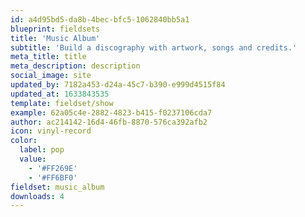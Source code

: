 ```yaml
---
id: a4d95bd5-da8b-4bec-bfc5-1062840bb5a1
blueprint: fieldsets
title: 'Music Album'
subtitle: 'Build a discography with artwork, songs and credits.'
meta_title: title
meta_description: description
social_image: site
updated_by: 7182a453-d24a-45c7-b390-e999d4515f84
updated_at: 1633843535
template: fieldset/show
example: 62a05c4e-2882-4823-b415-f0237106cda7
author: ac214142-16d4-46fb-8870-576ca392afb2
icon: vinyl-record
color:
  label: pop
  value:
    - '#FF269E'
    - '#FF6BF0'
fieldset: music_album
downloads: 4
---
```

